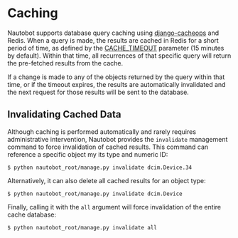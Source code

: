 # Caching

Nautobot supports database query caching using [django-cacheops](https://github.com/Suor/django-cacheops) and Redis. When a query is made, the results are cached in Redis for a short period of time, as defined by the [CACHE_TIMEOUT](../../configuration/optional-settings/#cache_timeout) parameter (15 minutes by default). Within that time, all recurrences of that specific query will return the pre-fetched results from the cache.

If a change is made to any of the objects returned by the query within that time, or if the timeout expires, the results are automatically invalidated and the next request for those results will be sent to the database.

## Invalidating Cached Data

Although caching is performed automatically and rarely requires administrative intervention, Nautobot provides the `invalidate` management command to force invalidation of cached results. This command can reference a specific object my its type and numeric ID:

```no-highlight
$ python nautobot_root/manage.py invalidate dcim.Device.34
```

Alternatively, it can also delete all cached results for an object type:

```no-highlight
$ python nautobot_root/manage.py invalidate dcim.Device
```

Finally, calling it with the `all` argument will force invalidation of the entire cache database:

```no-highlight
$ python nautobot_root/manage.py invalidate all
```
